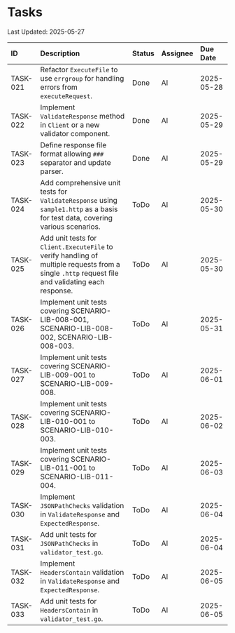 # Tasks

Last Updated: 2025-05-27

| ID       | Description                                                                 | Status   | Assignee | Due Date   |
| :------- | :-------------------------------------------------------------------------- | :------- | :------- | :--------- |
| TASK-021 | Refactor `ExecuteFile` to use `errgroup` for handling errors from `executeRequest`. | Done     | AI       | 2025-05-28 |
| TASK-022 | Implement `ValidateResponse` method in `Client` or a new validator component. | Done     | AI       | 2025-05-29 |
| TASK-023 | Define response file format allowing `###` separator and update parser.     | Done | AI       | 2025-05-29 |
| TASK-024 | Add comprehensive unit tests for `ValidateResponse` using `sample1.http` as a basis for test data, covering various scenarios. | ToDo     | AI       | 2025-05-30 |
| TASK-025 | Add unit tests for `Client.ExecuteFile` to verify handling of multiple requests from a single `.http` request file and validating each response. | ToDo     | AI       | 2025-05-30 |
| TASK-026 | Implement unit tests covering SCENARIO-LIB-008-001, SCENARIO-LIB-008-002, SCENARIO-LIB-008-003. | ToDo     | AI       | 2025-05-31 |
| TASK-027 | Implement unit tests covering SCENARIO-LIB-009-001 to SCENARIO-LIB-009-008.          | ToDo     | AI       | 2025-06-01 |
| TASK-028 | Implement unit tests covering SCENARIO-LIB-010-001 to SCENARIO-LIB-010-003.          | ToDo     | AI       | 2025-06-02 |
| TASK-029 | Implement unit tests covering SCENARIO-LIB-011-001 to SCENARIO-LIB-011-004.          | ToDo     | AI       | 2025-06-03 |
| TASK-030 | Implement `JSONPathChecks` validation in `ValidateResponse` and `ExpectedResponse`. | ToDo     | AI       | 2025-06-04 |
| TASK-031 | Add unit tests for `JSONPathChecks` in `validator_test.go`.                 | ToDo     | AI       | 2025-06-04 |
| TASK-032 | Implement `HeadersContain` validation in `ValidateResponse` and `ExpectedResponse`. | ToDo     | AI       | 2025-06-05 |
| TASK-033 | Add unit tests for `HeadersContain` in `validator_test.go`.               | ToDo     | AI       | 2025-06-05 |
